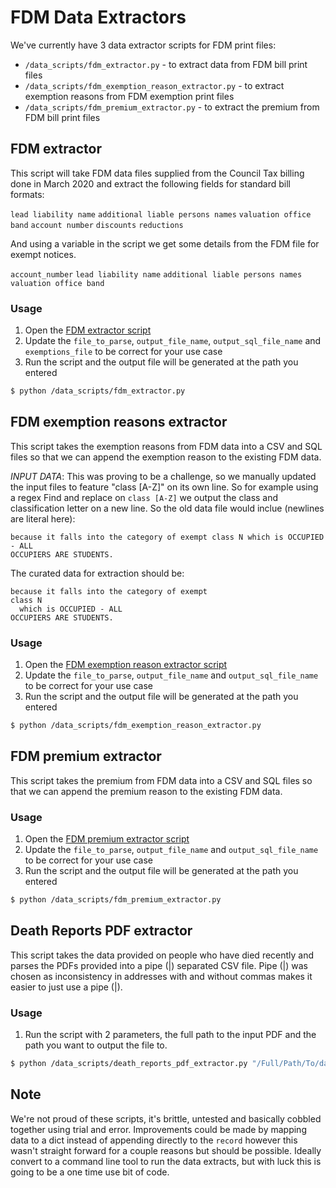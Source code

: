# FDM Data Extractors

We've currently have 3 data extractor scripts for FDM print files:

- `/data_scripts/fdm_extractor.py` - to extract data from FDM bill print files
- `/data_scripts/fdm_exemption_reason_extractor.py` - to extract exemption reasons from FDM exemption print files
- `/data_scripts/fdm_premium_extractor.py` - to extract the premium from FDM bill print files

## FDM extractor

This script will take FDM data files supplied from the Council Tax billing done in March 2020 and extract the following fields for standard bill formats:

`lead liability name`
`additional liable persons names`
`valuation office band`
`account number`
`discounts`
`reductions`

And using a variable in the script we get some details from the FDM file for exempt notices.

`account_number`
`lead liability name`
`additional liable persons names`
`valuation office band`

### Usage

1. Open the [FDM extractor script](./fdm_extractor.py)
2. Update the `file_to_parse`, `output_file_name`, `output_sql_file_name` and `exemptions_file` to be correct for your use case
3. Run the script and the output file will be generated at the path you entered
```bash
$ python /data_scripts/fdm_extractor.py
```

## FDM exemption reasons extractor

This script takes the exemption reasons from FDM data into a CSV and SQL
files so that we can append the exemption reason to the existing FDM
data.

*INPUT DATA*: This was proving to be a challenge, so we manually updated the
input files to feature "class [A-Z]" on its own line. So for example
using a regex Find and replace on `class [A-Z]` we output the class and
classification letter on a new line. So the old data file would inclue
(newlines are literal here):

```
because it falls into the category of exempt class N which is OCCUPIED - ALL
OCCUPIERS ARE STUDENTS.
```
The curated data for extraction should be:
```
because it falls into the category of exempt
class N
  which is OCCUPIED - ALL
OCCUPIERS ARE STUDENTS.
```

### Usage

1. Open the [FDM exemption reason extractor script](./fdm_exemption_reason_extractor.py)
2. Update the `file_to_parse`, `output_file_name` and `output_sql_file_name` to be correct for your use case
3. Run the script and the output file will be generated at the path you entered
```bash
$ python /data_scripts/fdm_exemption_reason_extractor.py
```

## FDM premium extractor

This script takes the premium from FDM data into a CSV and SQL
files so that we can append the premium reason to the existing FDM
data.

### Usage

1. Open the [FDM premium extractor script](./fdm_premium_extractor.py)
2. Update the `file_to_parse`, `output_file_name` and `output_sql_file_name` to be correct for your use case
3. Run the script and the output file will be generated at the path you entered
```bash
$ python /data_scripts/fdm_premium_extractor.py
```

## Death Reports PDF extractor

This script takes the data provided on people who have died recently and parses the PDFs provided into a pipe (|) separated CSV file.  Pipe (|) was chosen as inconsistency in addresses with and without commas makes it easier to just use a pipe (|).

### Usage

1. Run the script with 2 parameters, the full path to the input PDF and the path you want to output the file to.
```bash
$ python /data_scripts/death_reports_pdf_extractor.py "/Full/Path/To/data.pdf" "Full/Path/To/output.csv"
```

## Note

We're not proud of these scripts, it's brittle, untested and basically cobbled together using trial and error. Improvements could be made by mapping data to a dict instead of appending directly to the `record` however this wasn't straight forward for a couple reasons but should be possible. Ideally convert to a command line tool to run the data extracts, but with luck this is going to be a one time use bit of code.
